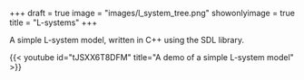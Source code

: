 +++
draft = true
image = "images/l_system_tree.png"
showonlyimage = true
title = "L-systems"
+++

A simple L-system model, written in C++ using the SDL library.

{{< youtube id="tJSXX6T8DFM" title="A demo of a simple L-system model" >}}